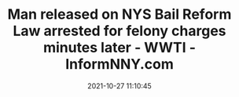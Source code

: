 ---
"title": "Man released on NYS Bail Reform Law arrested for felony charges minutes later - WWTI - InformNNY.com"
"date": "2021-10-27 11:10:45"
"feed_name": "GOOGLENEWSCONSTRUCTION"
"feed_website": "https://news.google.com/search?q=construction%2Bincident&hl=en-US&gl=US&ceid=US:en"
"feed_rss": "https://news.google.com/rss/search?q=construction%2Bincident&hl=en-US&gl=US&ceid=US:en"
"link": "https://www.informnny.com/news/crime/man-released-on-nys-bail-reform-law-arrested-for-felony-charges-minutes-later/"
"source": "{'href': 'https://www.informnny.com', 'title': 'WWTI - InformNNY.com'}"
"file": "_posts/2021-1-1-d0dd250940677fc277cf52a9083bcf895f9dfefb.md"
"accident": "0"
"drilling": "0"
"dead": "0"
"injured": "0"
"arrested": "0"
"place": "unknown place"
"where": "unknown site"
"causes": "unknown"
"place_uri": "unknown place"
---